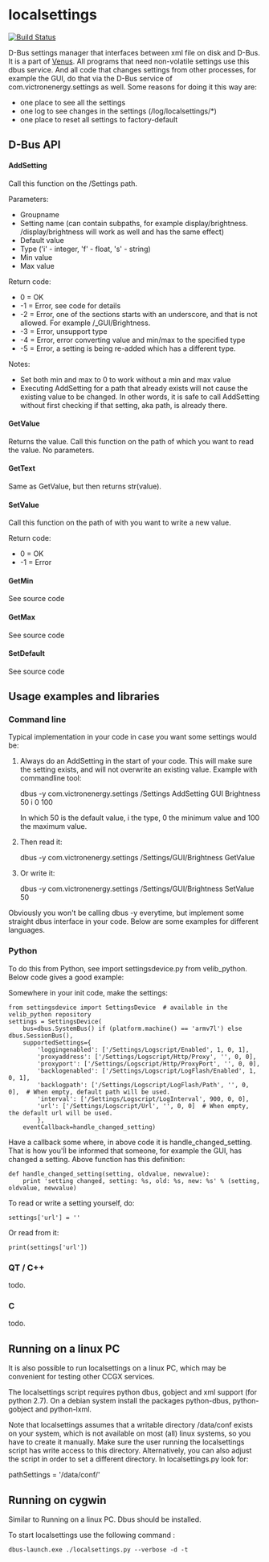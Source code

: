 # localsettings

[![Build Status](https://travis-ci.org/victronenergy/localsettings.svg?branch=master)](https://travis-ci.org/victronenergy/localsettings)

D-Bus settings manager that interfaces between xml file on disk and D-Bus. It is a
part of [Venus](https://github.com/victronenergy/venus/wiki). All programs that need
non-volatile settings use this dbus service. And all code that changes settings from
other processes, for example the GUI, do that via the D-Bus service of
com.victronenergy.settings as well. Some reasons for doing it this way are:
- one place to see all the settings
- one log to see changes in the settings (/log/localsettings/*)
- one place to reset all settings to factory-default

## D-Bus API
#### AddSetting
Call this function on the /Settings path.

Parameters:
- Groupname
- Setting name (can contain subpaths, for example display/brightness.
  /display/brightness will work as well and has the same effect)
- Default value
- Type ('i' - integer, 'f' - float, 's' - string)
- Min value
- Max value

Return code:
*  0 = OK
* -1 = Error, see code for details
* -2 = Error, one of the sections starts with an underscore, and that is not
  allowed. For example /_GUI/Brightness.
* -3 = Error, unsupport type
* -4 = Error, error converting value and min/max to the specified type
* -5 = Error, a setting is being re-added which has a different type.

Notes:
* Set both min and max to 0 to work without a min and max value
* Executing AddSetting for a path that already exists will not cause the existing
  value to be changed. In other words, it is safe to call AddSetting without first
  checking if that setting, aka path, is already there.

#### GetValue
Returns the value. Call this function on the path of which you want to read the
value. No parameters.

#### GetText
Same as GetValue, but then returns str(value).

#### SetValue
Call this function on the path of with you want to write a new value.

Return code:
*  0 = OK
* -1 = Error

#### GetMin
See source code

#### GetMax
See source code

#### SetDefault
See source code

## Usage examples and libraries
### Command line
Typical implementation in your code in case you want some settings would be:

1. Always do an AddSetting in the start of your code. This will make sure the setting
exists, and will not overwrite an existing value. Example with commandline tool:

    dbus -y com.victronenergy.settings /Settings AddSetting GUI Brightness 50 i 0 100

    In which 50 is the default value, i the type, 0 the minimum value and 100 the maximum value.
2. Then read it:

    dbus -y com.victronenergy.settings /Settings/GUI/Brightness GetValue

3. Or write it:

    dbus -y com.victronenergy.settings /Settings/GUI/Brightness SetValue 50

Obviously you won't be calling dbus -y everytime, but implement some straight dbus
interface in your code. Below are some examples for different languages.

### Python

To do this from Python, see import settingsdevice.py from velib_python. Below code gives a good example:

Somewhere in your init code, make the settings:

    from settingsdevice import SettingsDevice  # available in the velib_python repository
    settings = SettingsDevice(
        bus=dbus.SystemBus() if (platform.machine() == 'armv7l') else dbus.SessionBus(),
        supportedSettings={
            'loggingenabled': ['/Settings/Logscript/Enabled', 1, 0, 1],
            'proxyaddress': ['/Settings/Logscript/Http/Proxy', '', 0, 0],
            'proxyport': ['/Settings/Logscript/Http/ProxyPort', '', 0, 0],
            'backlogenabled': ['/Settings/Logscript/LogFlash/Enabled', 1, 0, 1],
            'backlogpath': ['/Settings/Logscript/LogFlash/Path', '', 0, 0],  # When empty, default path will be used.
            'interval': ['/Settings/Logscript/LogInterval', 900, 0, 0],
            'url': ['/Settings/Logscript/Url', '', 0, 0]  # When empty, the default url will be used.
            },
        eventCallback=handle_changed_setting)

Have a callback some where, in above code it is handle_changed_setting. That is how
you'ĺl be informed that someone, for example the GUI, has changed a setting. Above
function has this definition:

    def handle_changed_setting(setting, oldvalue, newvalue):
        print 'setting changed, setting: %s, old: %s, new: %s' % (setting, oldvalue, newvalue)


To read or write a setting yourself, do:

    settings['url'] = ''


Or read from it:

    print(settings['url'])

### QT / C++
todo.

### C
todo.

## Running on a linux PC
It is also possible to run localsettings on a linux PC, which may be convenient for testing other
CCGX services.

The localsettings script requires python dbus, gobject and xml support (for python 2.7). On a
debian system install the packages python-dbus, python-gobject and python-lxml.

Note that localsettings assumes that a writable directory /data/conf exists on your system, which is
not available on most (all) linux systems, so you have to create it manually. Make sure the user
running the localsettings script has write access to this directory. Alternatively, you can also
adjust the script in order to set a different directory. In localsettings.py look for:

pathSettings = '/data/conf/'

## Running on cygwin
Similar to Running on a linux PC. 
Dbus should be installed.

To start localsettings use the following command :

    dbus-launch.exe ./localsettings.py --verbose -d -t
  
  

